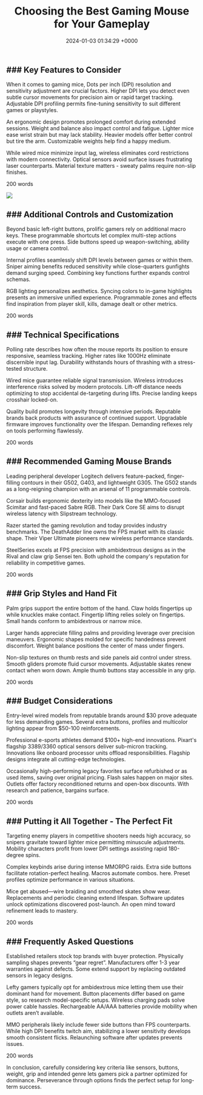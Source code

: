 ﻿---
layout: post
title: "Choosing the Best Gaming Mouse for Your Gameplay"
date:   2024-01-03 01:34:29 +0000
categories: News
excerpt_image: https://cdn.mos.cms.futurecdn.net/kwaea4ek4UKboeLuJc2fd.jpg
---
## ### Key Features to Consider

When it comes to gaming mice, Dots per inch (DPI) resolution and sensitivity adjustment are crucial factors. Higher DPI lets you detect even subtle cursor movements for precision aim or rapid target tracking. Adjustable DPI profiling permits fine-tuning sensitivity to suit different games or playstyles.

An ergonomic design promotes prolonged comfort during extended sessions. Weight and balance also impact control and fatigue. Lighter mice ease wrist strain but may lack stability. Heavier models offer better control but tire the arm. Customizable weights help find a happy medium.

While wired mice minimize input lag, wireless eliminates cord restrictions with modern connectivity. Optical sensors avoid surface issues frustrating laser counterparts. Material texture matters - sweaty palms require non-slip finishes.

200 words


![](https://cdn.mos.cms.futurecdn.net/kwaea4ek4UKboeLuJc2fd.jpg)
## ### Additional Controls and Customization

Beyond basic left-right buttons, prolific gamers rely on additional macro keys. These programmable shortcuts let complex multi-step actions execute with one press. Side buttons speed up weapon-switching, ability usage or camera control.

Internal profiles seamlessly shift DPI levels between games or within them. Sniper aiming benefits reduced sensitivity while close-quarters gunfights demand surging speed. Combining key functions further expands control schemas.

RGB lighting personalizes aesthetics. Syncing colors to in-game highlights presents an immersive unified experience. Programmable zones and effects find inspiration from player skill, kills, damage dealt or other metrics.

200 words

## ### Technical Specifications

Polling rate describes how often the mouse reports its position to ensure responsive, seamless tracking. Higher rates like 1000Hz eliminate discernible input lag. Durability withstands hours of thrashing with a stress-tested structure.

Wired mice guarantee reliable signal transmission. Wireless introduces interference risks solved by modern protocols. Lift-off distance needs optimizing to stop accidental de-targeting during lifts. Precise landing keeps crosshair locked-on.

Quality build promotes longevity through intensive periods. Reputable brands back products with assurance of continued support. Upgradable firmware improves functionality over the lifespan. Demanding reflexes rely on tools performing flawlessly.

200 words

## ### Recommended Gaming Mouse Brands

Leading peripheral developer Logitech delivers feature-packed, finger-filling contours in their G502, G403, and lightweight G305. The G502 stands as a long-reigning champion with an arsenal of 11 programmable controls.

Corsair builds ergonomic dexterity into models like the MMO-focused Scimitar and fast-paced Sabre RGB. Their Dark Core SE aims to disrupt wireless latency with Slipstream technology.

Razer started the gaming revolution and today provides industry benchmarks. The DeathAdder line owns the FPS market with its classic shape. Their Viper Ultimate pioneers new wireless performance standards.

SteelSeries excels at FPS precision with ambidextrous designs as in the Rival and claw grip Sensei ten. Both uphold the company's reputation for reliability in competitive games.

200 words

## ### Grip Styles and Hand Fit

Palm grips support the entire bottom of the hand. Claw holds fingertips up while knuckles make contact. Fingertip lifting relies solely on fingertips. Small hands conform to ambidextrous or narrow mice.

Larger hands appreciate filling palms and providing leverage over precision maneuvers. Ergonomic shapes molded for specific handedness prevent discomfort. Weight balance positions the center of mass under fingers.

Non-slip textures on thumb rests and side panels aid control under stress. Smooth gliders promote fluid cursor movements. Adjustable skates renew contact when worn down. Ample thumb buttons stay accessible in any grip.

200 words

## ### Budget Considerations

Entry-level wired models from reputable brands around $30 prove adequate for less demanding games. Several extra buttons, profiles and multicolor lighting appear from $50-100 reinforcements.

Professional e-sports athletes demand $100+ high-end innovations. Pixart's flagship 3389/3360 optical sensors deliver sub-micron tracking. Innovations like onboard processor units offload responsibilities. Flagship designs integrate all cutting-edge technologies.

Occasionally high-performing legacy favorites surface refurbished or as used items, saving over original pricing. Flash sales happen on major sites. Outlets offer factory reconditioned returns and open-box discounts. With research and patience, bargains surface.

200 words

## ### Putting it All Together - The Perfect Fit

Targeting enemy players in competitive shooters needs high accuracy, so snipers gravitate toward lighter mice permitting minuscule adjustments. Mobility characters profit from lower DPI settings assisting rapid 180-degree spins.

Complex keybinds arise during intense MMORPG raids. Extra side buttons facilitate rotation-perfect healing. Macros automate combos. here. Preset profiles optimize performance in various situations.

Mice get abused—wire braiding and smoothed skates show wear. Replacements and periodic cleaning extend lifespan. Software updates unlock optimizations discovered post-launch. An open mind toward refinement leads to mastery.

200 words

## ### Frequently Asked Questions

Established retailers stock top brands with buyer protection. Physically sampling shapes prevents “gear regret”. Manufacturers offer 1-3 year warranties against defects. Some extend support by replacing outdated sensors in legacy designs.

Lefty gamers typically opt for ambidextrous mice letting them use their dominant hand for movement. Button placements differ based on game style, so research model-specific setups. Wireless charging pads solve power cable hassles. Rechargeable AA/AAA batteries provide mobility when outlets aren’t available.

MMO peripherals likely include fewer side buttons than FPS counterparts. While high DPI benefits twitch aim, stabilizing a lower sensitivity develops smooth consistent flicks. Relaunching software after updates prevents issues.

200 words

In conclusion, carefully considering key criteria like sensors, buttons, weight, grip and intended genre lets gamers pick a partner optimized for dominance. Perseverance through options finds the perfect setup for long-term success.
